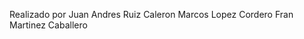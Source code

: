 Realizado por Juan Andres Ruiz Caleron
              Marcos Lopez Cordero
              Fran Martinez Caballero
